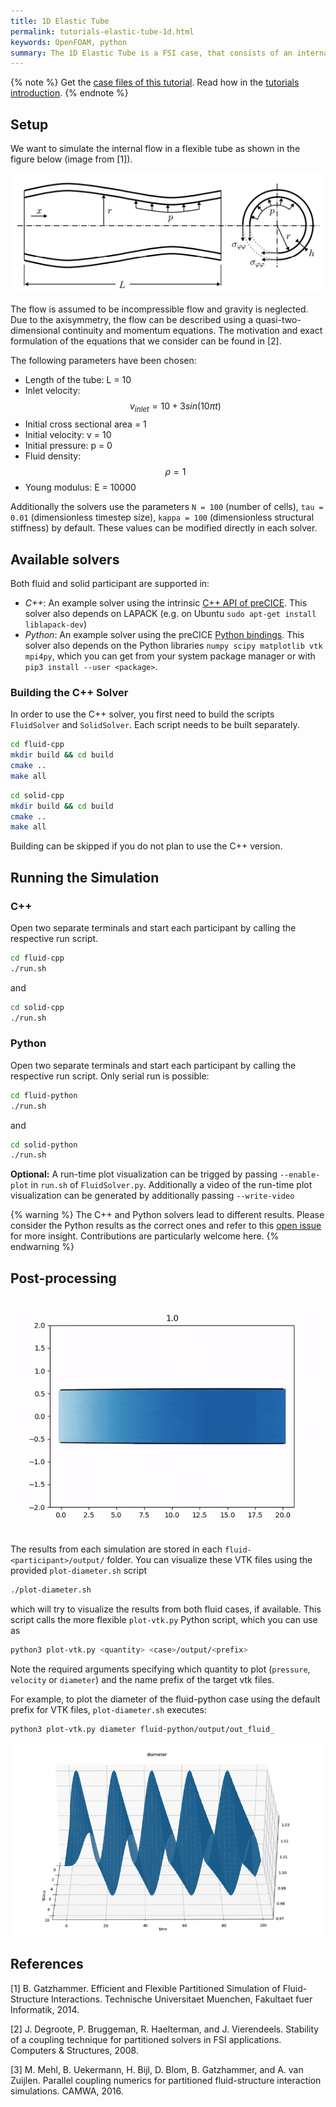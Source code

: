 ```yaml
---
title: 1D Elastic Tube
permalink: tutorials-elastic-tube-1d.html
keywords: OpenFOAM, python
summary: The 1D Elastic Tube is a FSI case, that consists of an internal flow in a flexible tube. The flow is unsteady and incompressible. This tutorial contains C++ and Python variants of the fluid and solid solvers. Running the simulation takes just 1-2 minutes.  
---
```


{% note %}
Get the [case files of this tutorial](https://github.com/precice/tutorials/tree/master/elastic-tube-1d). Read how in the [tutorials introduction](https://www.precice.org/tutorials.html).
{% endnote %}

## Setup

We want to simulate the internal flow in a flexible tube as shown in the figure below (image from [1]).

![FSI3 setup](images/tutorials-elastic-tube-1d-setup.png)

The flow is assumed to be incompressible flow and gravity is neglected. Due to the axisymmetry, the flow can be described using a quasi-two-dimensional continuity and momentum equations. The motivation and exact formulation of the equations that we consider can be found in [2].

The following parameters have been chosen:

- Length of the tube: L = 10
- Inlet velocity: $$ v_{inlet} = 10 + 3 sin (10 \pi t) $$
- Initial cross sectional area = 1
- Initial velocity: v = 10
- Initial pressure: p = 0
- Fluid density: $$ \rho = 1 $$
- Young modulus: E = 10000

Additionally the solvers use the parameters `N = 100` (number of cells), `tau = 0.01` (dimensionless timestep size), `kappa = 100` (dimensionless structural stiffness) by default. These values can be modified directly in each solver.

## Available solvers

Both fluid and solid participant are supported in:

- *C++*: An example solver using the intrinsic [C++ API of preCICE](https://www.precice.org/couple-your-code-api.html). This solver also depends on LAPACK (e.g. on Ubuntu `sudo apt-get install liblapack-dev`)
- *Python*: An example solver using the preCICE [Python bindings](https://www.precice.org/installation-bindings-python.html). This solver also depends on the Python libraries `numpy scipy matplotlib vtk mpi4py`, which you can get from your system package manager or with `pip3 install --user <package>`.

### Building the C++ Solver

In order to use the C++ solver, you first need to build the scripts `FluidSolver` and `SolidSolver`. Each script needs to be built separately.

```bash
cd fluid-cpp
mkdir build && cd build
cmake ..
make all
```

```bash
cd solid-cpp
mkdir build && cd build
cmake .. 
make all
```

Building can be skipped if you do not plan to use the C++ version.  

## Running the Simulation

### C++

Open two separate terminals and start each participant by calling the respective run script.

```bash
cd fluid-cpp
./run.sh
```

and

```bash
cd solid-cpp
./run.sh
```

### Python

Open two separate terminals and start each participant by calling the respective run script. Only serial run is possible:

```bash
cd fluid-python
./run.sh
```

and

```bash
cd solid-python
./run.sh
```

**Optional:** A run-time plot visualization can be trigged by passing `--enable-plot` in `run.sh` of `FluidSolver.py`. Additionally a video of the run-time plot visualization can be generated by additionally passing `--write-video`

{% warning %}
The C++ and Python solvers lead to different results. Please consider the Python results as the correct ones and refer to this [open issue](https://github.com/precice/tutorials/issues/195) for more insight. Contributions are particularly welcome here.
{% endwarning %}

## Post-processing

![Elastic tube animation](images/tutorials-elastic-tube-1d-animation.gif)

The results from each simulation are stored in each `fluid-<participant>/output/` folder. You can visualize these VTK files using the provided `plot-diameter.sh` script

```bash
./plot-diameter.sh
```

which will try to visualize the results from both fluid cases, if available. This script calls the more flexible `plot-vtk.py` Python script, which you can use as

```bash
python3 plot-vtk.py <quantity> <case>/output/<prefix>
```

Note the required arguments specifying which quantity to plot (`pressure`, `velocity` or `diameter`) and the name prefix of the target vtk files.

For example, to plot the diameter of the fluid-python case using the default prefix for VTK files, `plot-diameter.sh` executes:

```bash
python3 plot-vtk.py diameter fluid-python/output/out_fluid_
```

![FSI3 setup](images/tutorials-elastic-tube-1d-diameter.png)

## References

[1] B. Gatzhammer. Efficient and Flexible Partitioned Simulation of Fluid-Structure Interactions. Technische Universitaet Muenchen, Fakultaet fuer Informatik, 2014.

[2] J. Degroote, P. Bruggeman, R. Haelterman, and J. Vierendeels. Stability of a coupling technique for partitioned solvers in FSI applications. Computers & Structures, 2008.

[3] M. Mehl, B. Uekermann, H. Bijl, D. Blom, B. Gatzhammer, and A. van Zuijlen.
Parallel coupling numerics for partitioned fluid-structure interaction simulations. CAMWA, 2016.  

